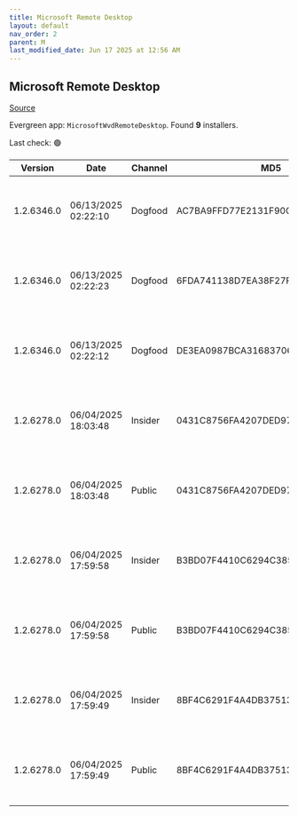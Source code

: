 ```yaml
---
title: Microsoft Remote Desktop
layout: default
nav_order: 2
parent: M
last_modified_date: Jun 17 2025 at 12:56 AM
---
```


## Microsoft Remote Desktop

[Source](https://docs.microsoft.com/en-us/azure/virtual-desktop/connect-windows-7-10)

Evergreen app: `MicrosoftWvdRemoteDesktop`. Found **9** installers.

Last check: 🟢

| Version    | Date                | Channel | MD5                              | Sha2                                                                                                                             | Architecture | URI                                                                                                                                                                                                                                                                  |
| ---------- | ------------------- | ------- | -------------------------------- | -------------------------------------------------------------------------------------------------------------------------------- | ------------ | -------------------------------------------------------------------------------------------------------------------------------------------------------------------------------------------------------------------------------------------------------------------- |
| 1.2.6346.0 | 06/13/2025 02:22:10 | Dogfood | AC7BA9FFD77E2131F90C356959DC8060 | 608FC9046FAB96F09DC73CD25A4A717ECE81A25A1D2D1A10E424DE13B56F7268276F6BC320DC272BEC41161D001FF4947DEAF7E30469ACBF088E208E62A40AA8 | ARM64        | [https://res.cdn.office.net/remote-desktop-windows-client/ad1e600f-7cd7-4088-9885-7f887b36d01d/RemoteDesktop_1.2.6346.0_ARM64.msi](https://res.cdn.office.net/remote-desktop-windows-client/ad1e600f-7cd7-4088-9885-7f887b36d01d/RemoteDesktop_1.2.6346.0_ARM64.msi) |
| 1.2.6346.0 | 06/13/2025 02:22:23 | Dogfood | 6FDA741138D7EA38F27FECAEC5E699D5 | 086B73542EE96A2C86A8FE240D0110E39AE180733E6C07FF9998B9233604A205F988DCA0A1E1CB023A80C4910C8F535AC6C175FE886B1E7C06951CB830A771E5 | x64          | [https://res.cdn.office.net/remote-desktop-windows-client/de2ebdb1-b393-4b7d-b205-92db53d0ffcc/RemoteDesktop_1.2.6346.0_x64.msi](https://res.cdn.office.net/remote-desktop-windows-client/de2ebdb1-b393-4b7d-b205-92db53d0ffcc/RemoteDesktop_1.2.6346.0_x64.msi)     |
| 1.2.6346.0 | 06/13/2025 02:22:12 | Dogfood | DE3EA0987BCA3168370679115D2B7557 | 283C380B7418951B57AFACA7254DF82163A687D67DA4408E0929CC1A4C1D58C4F42569539D5CE3C52AC452733869CEB37EB5B5608ABB94E1E284F2A0EA8BCF5A | x86          | [https://res.cdn.office.net/remote-desktop-windows-client/b203cb99-0c34-47cb-89c3-4ddbf6290229/RemoteDesktop_1.2.6346.0_x86.msi](https://res.cdn.office.net/remote-desktop-windows-client/b203cb99-0c34-47cb-89c3-4ddbf6290229/RemoteDesktop_1.2.6346.0_x86.msi)     |
| 1.2.6278.0 | 06/04/2025 18:03:48 | Insider | 0431C8756FA4207DED975C4D88A02615 | 582B34402137003CB63A633F5F51CA9F24AF6636F81A40DE0988708BF83DC84688354149AB461F27D1C943BF39D17EFC5F1E5E6E1FD81F9A36ABB3ECC645F9FA | ARM64        | [https://res.cdn.office.net/remote-desktop-windows-client/e4dcb415-fe11-4293-bb69-ed63f6099b97/RemoteDesktop_1.2.6278.0_ARM64.msi](https://res.cdn.office.net/remote-desktop-windows-client/e4dcb415-fe11-4293-bb69-ed63f6099b97/RemoteDesktop_1.2.6278.0_ARM64.msi) |
| 1.2.6278.0 | 06/04/2025 18:03:48 | Public  | 0431C8756FA4207DED975C4D88A02615 | 582B34402137003CB63A633F5F51CA9F24AF6636F81A40DE0988708BF83DC84688354149AB461F27D1C943BF39D17EFC5F1E5E6E1FD81F9A36ABB3ECC645F9FA | ARM64        | [https://res.cdn.office.net/remote-desktop-windows-client/e4dcb415-fe11-4293-bb69-ed63f6099b97/RemoteDesktop_1.2.6278.0_ARM64.msi](https://res.cdn.office.net/remote-desktop-windows-client/e4dcb415-fe11-4293-bb69-ed63f6099b97/RemoteDesktop_1.2.6278.0_ARM64.msi) |
| 1.2.6278.0 | 06/04/2025 17:59:58 | Insider | B3BD07F4410C6294C3850CDBC840C34C | B70DE574A7509ADCA1562F1804E29CAC92B49A301ADA04242AB2FA22A4E71C8D8EE19ACB8B9B3F0E1E2A1A8C1652ECD59F1CCB87D0E4BB996BFD9318AE7445EB | x64          | [https://res.cdn.office.net/remote-desktop-windows-client/616d6fe1-f5fb-4e57-affc-33adc8e1d43a/RemoteDesktop_1.2.6278.0_x64.msi](https://res.cdn.office.net/remote-desktop-windows-client/616d6fe1-f5fb-4e57-affc-33adc8e1d43a/RemoteDesktop_1.2.6278.0_x64.msi)     |
| 1.2.6278.0 | 06/04/2025 17:59:58 | Public  | B3BD07F4410C6294C3850CDBC840C34C | B70DE574A7509ADCA1562F1804E29CAC92B49A301ADA04242AB2FA22A4E71C8D8EE19ACB8B9B3F0E1E2A1A8C1652ECD59F1CCB87D0E4BB996BFD9318AE7445EB | x64          | [https://res.cdn.office.net/remote-desktop-windows-client/616d6fe1-f5fb-4e57-affc-33adc8e1d43a/RemoteDesktop_1.2.6278.0_x64.msi](https://res.cdn.office.net/remote-desktop-windows-client/616d6fe1-f5fb-4e57-affc-33adc8e1d43a/RemoteDesktop_1.2.6278.0_x64.msi)     |
| 1.2.6278.0 | 06/04/2025 17:59:49 | Insider | 8BF4C6291F4A4DB375136B3EF595C3FF | CB158373DF38C86EB652D714A5307F97D41088083EB8A6975C7D903E8CACFAA33A1B14423B8A9018799BFA4B391E0B1AF0C2AAD40A688AE064F34F477B7AAEF3 | x86          | [https://res.cdn.office.net/remote-desktop-windows-client/54b91887-6c5c-4090-9456-3ac5aea56d58/RemoteDesktop_1.2.6278.0_x86.msi](https://res.cdn.office.net/remote-desktop-windows-client/54b91887-6c5c-4090-9456-3ac5aea56d58/RemoteDesktop_1.2.6278.0_x86.msi)     |
| 1.2.6278.0 | 06/04/2025 17:59:49 | Public  | 8BF4C6291F4A4DB375136B3EF595C3FF | CB158373DF38C86EB652D714A5307F97D41088083EB8A6975C7D903E8CACFAA33A1B14423B8A9018799BFA4B391E0B1AF0C2AAD40A688AE064F34F477B7AAEF3 | x86          | [https://res.cdn.office.net/remote-desktop-windows-client/54b91887-6c5c-4090-9456-3ac5aea56d58/RemoteDesktop_1.2.6278.0_x86.msi](https://res.cdn.office.net/remote-desktop-windows-client/54b91887-6c5c-4090-9456-3ac5aea56d58/RemoteDesktop_1.2.6278.0_x86.msi)     |
